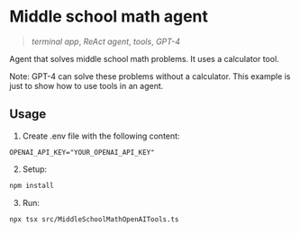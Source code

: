 # Middle school math agent

> _terminal app_, _ReAct agent_, _tools_, _GPT-4_

Agent that solves middle school math problems. It uses a calculator tool.

Note: GPT-4 can solve these problems without a calculator. This example is just to show how to use tools in an agent.

## Usage

1. Create .env file with the following content:

```
OPENAI_API_KEY="YOUR_OPENAI_API_KEY"
```

2. Setup:

```sh
npm install
```

3. Run:

```sh
npx tsx src/MiddleSchoolMathOpenAITools.ts
```
